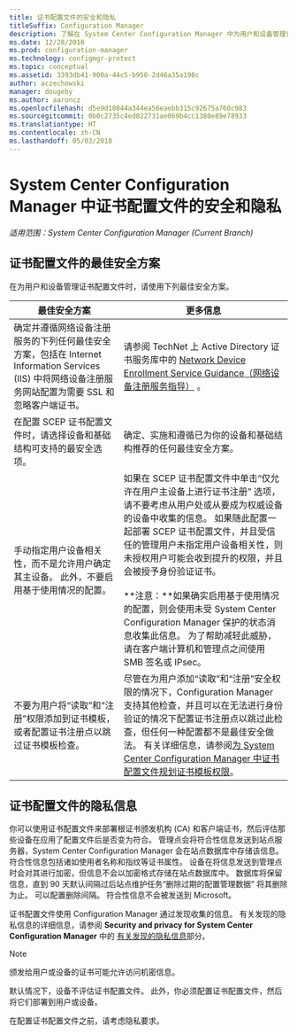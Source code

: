 ```yaml
---
title: 证书配置文件的安全和隐私
titleSuffix: Configuration Manager
description: 了解在 System Center Configuration Manager 中为用户和设备管理证书配置文件的最佳安全做法。
ms.date: 12/28/2016
ms.prod: configuration-manager
ms.technology: configmgr-protect
ms.topic: conceptual
ms.assetid: 3393db41-900a-44c5-b950-2d46a35a198c
author: aczechowski
manager: dougeby
ms.author: aaroncz
ms.openlocfilehash: d5e9d10844a344ea56eaebb315c92675a760c983
ms.sourcegitcommit: 0b0c2735c4ed822731ae069b4cc1380e89e78933
ms.translationtype: HT
ms.contentlocale: zh-CN
ms.lasthandoff: 05/03/2018
---
```

# <a name="security-and-privacy-for-certificate-profiles-in-system-center-configuration-manager"></a>System Center Configuration Manager 中证书配置文件的安全和隐私

*适用范围：System Center Configuration Manager (Current Branch)*


##  <a name="security-best-practices-for-certificate-profiles"></a>证书配置文件的最佳安全方案  
 在为用户和设备管理证书配置文件时，请使用下列最佳安全方案。  

|最佳安全方案|更多信息|  
|----------------------------|----------------------|  
|确定并遵循网络设备注册服务的下列任何最佳安全方案，包括在 Internet Information Services (IIS) 中将网络设备注册服务网站配置为需要 SSL 和忽略客户端证书。|请参阅 TechNet 上 Active Directory 证书服务库中的 [Network Device Enrollment Service Guidance（网络设备注册服务指导）](http://go.microsoft.com/fwlink/p/?LinkId=309016) 。|  
|在配置 SCEP 证书配置文件时，请选择设备和基础结构可支持的最安全选项。|确定、实施和遵循已为你的设备和基础结构推荐的任何最佳安全方案。|  
|手动指定用户设备相关性，而不是允许用户确定其主设备。 此外，不要启用基于使用情况的配置。|如果在 SCEP 证书配置文件中单击“仅允许在用户主设备上进行证书注册”  选项，请不要考虑从用户处或从要成为权威设备的设备中收集的信息。 如果随此配置一起部署 SCEP 证书配置文件，并且受信任的管理用户未指定用户设备相关性，则未授权用户可能会收到提升的权限，并且会被授予身份验证证书。<br /><br /> **注意：**如果确实启用基于使用情况的配置，则会使用未受 System Center Configuration Manager 保护的状态消息收集此信息。 为了帮助减轻此威胁，请在客户端计算机和管理点之间使用 SMB 签名或 IPsec。|  
|不要为用户将“读取”和“注册”权限添加到证书模板，或者配置证书注册点以跳过证书模板检查。|尽管在为用户添加“读取”和“注册”安全权限的情况下，Configuration Manager 支持其他检查，并且可以在无法进行身份验证的情况下配置证书注册点以跳过此检查，但任何一种配置都不是最佳安全做法。 有关详细信息，请参阅[为 System Center Configuration Manager 中证书配置文件规划证书模板权限](../../protect/plan-design/planning-for-certificate-template-permissions.md)。|  

## <a name="privacy-information-for-certificate-profiles"></a>证书配置文件的隐私信息  
 你可以使用证书配置文件来部署根证书颁发机构 (CA) 和客户端证书，然后评估那些设备在应用了配置文件后是否变为符合。 管理点会将符合性信息发送到站点服务器，System Center Configuration Manager 会在站点数据库中存储该信息。 符合性信息包括诸如使用者名称和指纹等证书属性。 设备在将信息发送到管理点时会对其进行加密，但信息不会以加密格式存储在站点数据库中。 数据库将保留信息，直到 90 天默认间隔过后站点维护任务“删除过期的配置管理数据”  将其删除为止。 可以配置删除间隔。 符合性信息不会被发送到 Microsoft。  

 证书配置文件使用 Configuration Manager 通过发现收集的信息。 有关发现的隐私信息的详细信息，请参阅 **Security and privacy for System Center Configuration Manager** 中的 [有关发现的隐私信息](../../core/plan-design/security/security-and-privacy.md)部分。  

> [!NOTE]  
>  颁发给用户或设备的证书可能允许访问机密信息。  

 默认情况下，设备不评估证书配置文件。 此外，你必须配置证书配置文件，然后将它们部署到用户或设备。  

 在配置证书配置文件之前，请考虑隐私要求。  
